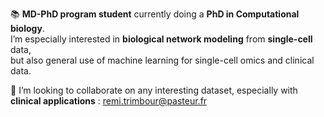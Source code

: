 📚 **MD-PhD program student** currently doing a **PhD in Computational biology**.
<br>I’m especially interested in **biological network modeling** from **single-cell** data, <br>but also general use of machine learning for single-cell omics and clinical data.

💞️ I’m looking to collaborate on any interesting dataset, especially with **clinical applications** : remi.trimbour@pasteur.fr

<!---
r-trimbour/r-trimbour is a ✨ special ✨ repository because its `README.md` (this file) appears on your GitHub profile.
You can click the Preview link to take a look at your changes.
--->
